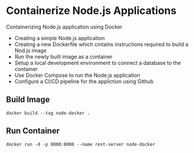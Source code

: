 # Containerize Node.js Applications

Containerizing Node.js application using Docker

-   Creating a simple Node.js application
-   Creating a new Dockerfile which cintains instructions required to build a Nod.js image
-   Run the newly built image as a container
-   Setup a local development environment to connect a database to the container
-   Use Docker Compose to run the Node.js application
-   Configure a CI/CD pipeline for the appliction using Github

## Build Image

    docker build --tag node-docker .

## Run Container

    docker run -d -p 8000:8000 --name rest-server node-docker
